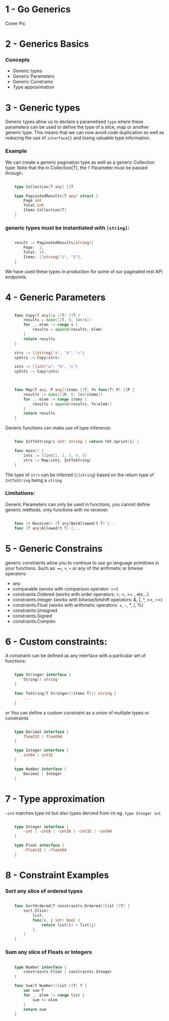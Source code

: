 # 1 - Go Generics
Cover Pic


# 2 - Generics Basics
### Concepts
* Generic types
* Generic Parameters
* Generic Constrains
* Type approximation


# 3 - Generic types
Generic types allow us to declare a parametised `type` where these parameters 
can be used to define the type of a slice, map or another generic type.
This means that we can now avoid code duplication 
as well as reducing the use of `interface{}` and losing valuable type information.

### Example
We can create a generic pagination type as well as a generic Collection type:
Note that the in Collection[T], the `T` Parameter must be passed through.
``` go

    type Collection[T any] []T

	type PaginatedResults[T any] struct {
		Page int
		Total int
		Items Collection[T]
	}

```

### generic types must be instantiated with `[string]`:
``` go

	result := PaginatedResults[string]{
		Page:  1,
		Total: 10,
		Items: []string{"1", "2"},
	}

```
We have used these types in production for some of our paginated rest API endpoints.


# 4 - Generic Parameters
``` go

    func Copy[T any](s []T) []T {
        results = make([]T, 0, len(s))
        for _, elem := range s {
            results = append(results, elem)
        }
        return results
    }

    strs := []string{"a", "b", "c"}
    cpStrs := Copy(strs)

    ints := []int{"a", "b", "c"}
    cpInts := Copy(ints)
    
```

``` go

    func Map[T any, P any](items []T, fn func(T) P) []P {
        results := make([]P, 0, len(items))
        for _, elem := range items {
            results = append(results, fn(elem))
        }
        return results
    }

```
Generic functions can make use of type inference:
``` go

    func IntToString(i int) string { return fmt.Sprint(i) }

    func main() {
        ints := []int{1, 2, 3, 4, 5}
        strs := Map(ints, IntToString)
    }  

```

The type of `strs` can be inferred (`[]string`) based on the return type of `IntToString` being a `string`

### Limitations:
Generic Parameters can only be used in functions, you cannot define generic methods, only functions with no receiver.
``` go

    func (r Receiver) [T any]NotAllowed(t T) {...
    func [T any]Allowed(t T) {...

```


# 5 - Generic Constrains
generic constraints allow you to continue to use go language primitives in your functions.
Such as: `==`, `>`, `<` or any of the arithmetic or bitwise operators:

* any
* comparable (works with comparison operator: ==)
* constraints.Ordered (works with order operators: >, <, >= , etc...)
* constraints.Integer (works with bitwise/bitshift operators: &, |, ^, <<, >>)
* constraints.Float (works with arithmetic operators: +, -, *, /, %)
* constraints.Unsigned
* constraints.Signed
* constraints.Complex

# 6 - Custom constraints:
A constraint can be defined as any interface with a particalar set of functions: 
``` go

    type Stringer interface {
        String() string
    }

    func ToString[T Stringer](items T[]) string {
        ...
    }

```
or You can define a custom constraint as a union of multiple types or constraints
``` go

    type Decimal interface {
        float32 | float64
    }

    type Integer interface {
        int64 | int32
    }

    type Number interface {
        Decimal | Integer
    }

```

# 7 - Type approximation
`~int` matches type int but also types derived from int eg. `type Integer int`
``` go

    type Integer interface {
        ~int | ~int8 | ~int16 | ~int32 | ~int64
    }

    type Float interface {
        ~float32 | ~float64
    }

```

# 8 - Constraint Examples

### Sort any slice of ordered types
``` go

    func SortOrdered[T constraints.Ordered](list []T) {
        sort.Slice(
            list,
            func(i, j int) bool {
                return list[i] < list[j]
            },
        )
    }

```

### Sum any slice of Floats or Integers
``` go

    type Number interface {
        constraints.Float | constraints.Integer
    }

    func Sum[T Number](list []T) T {
        var sum T
        for _, elem := range list {
            sum += elem
        }
        return sum
    }

```